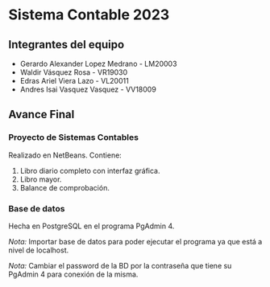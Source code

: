 # Sistema Contable 2023

## Integrantes del equipo

- Gerardo Alexander Lopez Medrano - LM20003
- Waldir Vásquez Rosa - VR19030
- Edras Ariel Viera Lazo - VL20011
- Andres Isai Vasquez Vasquez - VV18009

## Avance Final

### Proyecto de Sistemas Contables

Realizado en NetBeans. Contiene:

1. Libro diario completo con interfaz gráfica.
2. Libro mayor.
3. Balance de comprobación.

### Base de datos

Hecha en PostgreSQL en el programa PgAdmin 4.

*Nota:* Importar base de datos para poder ejecutar el programa ya que está a nivel de localhost.

*Nota:* Cambiar el password de la BD por la contraseña que tiene su PgAdmin 4 para conexión de la misma.
